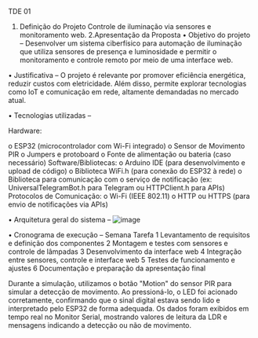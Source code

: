 TDE 01
1. Definição do Projeto
Controle de iluminação via sensores e monitoramento web.
2.Apresentação da Proposta
•	Objetivo do  projeto – Desenvolver um sistema ciberfísico para automação de iluminação que utiliza sensores de presença e luminosidade e permitir o monitoramento e controle remoto por meio de uma interface web.

•	Justificativa – O projeto é relevante por promover eficiência energética, reduzir custos com eletricidade. Além disso, permite explorar tecnologias como IoT e comunicação em rede, altamente demandadas no mercado atual.


•	Tecnologias utilizadas –

 Hardware:

o	ESP32 (microcontrolador com Wi-Fi integrado)
o	Sensor de Movimento PIR
o	Jumpers e protoboard
o	Fonte de alimentação ou bateria (caso necessário)
Software/Bibliotecas:
o	Arduino IDE (para desenvolvimento e upload de código)
o	Biblioteca WiFi.h (para conexão do ESP32 à rede)
o	Biblioteca para comunicação com o serviço de notificação (ex: UniversalTelegramBot.h para Telegram ou HTTPClient.h para APIs)
Protocolos de Comunicação:
o	Wi-Fi (IEEE 802.11)
o	HTTP ou HTTPS (para envio de notificações via APIs)



•	Arquitetura geral do sistema – 
![image](https://github.com/user-attachments/assets/ceb9da68-1757-45d8-bc9c-80b6fb69c1ec)

•	Cronograma de execução –
Semana	Tarefa
1	Levantamento de requisitos e definição dos componentes
2	Montagem e testes com sensores e controle de lâmpadas
3	Desenvolvimento da interface web
4	Integração entre sensores, controle e interface web
5	Testes de funcionamento e ajustes
6	Documentação e preparação da apresentação final

Durante a simulação, utilizamos o botão "Motion" do sensor PIR para simular a detecção de movimento. Ao pressioná-lo, o LED foi acionado corretamente, confirmando que o sinal digital estava sendo lido e interpretado pelo ESP32 de forma adequada. Os dados foram exibidos em tempo real no Monitor Serial, mostrando valores de leitura da LDR e mensagens indicando a detecção ou não de movimento.
